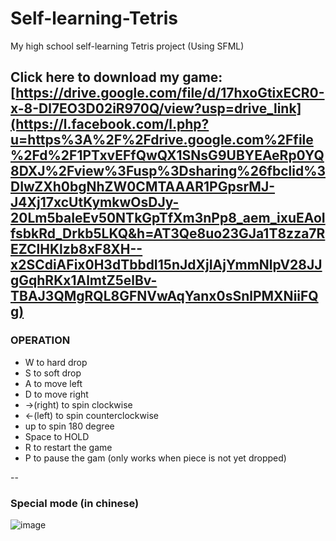 # Self-learning-Tetris
My high school self-learning Tetris project (Using SFML)

Click here to download my game: <br>
[https://drive.google.com/file/d/17hxoGtixECR0-x-8-Dl7EO3D02iR970Q/view?usp=drive_link](https://l.facebook.com/l.php?u=https%3A%2F%2Fdrive.google.com%2Ffile%2Fd%2F1PTxvEFfQwQX1SNsG9UBYEAeRp0YQ8DXJ%2Fview%3Fusp%3Dsharing%26fbclid%3DIwZXh0bgNhZW0CMTAAAR1PGpsrMJ-J4Xj17xcUtKymkwOsDJy-20Lm5baIeEv50NTkGpTfXm3nPp8_aem_ixuEAoIfsbkRd_Drkb5LKQ&h=AT3Qe8uo23GJa1T8zza7REZClHKlzb8xF8XH--x2SCdiAFix0H3dTbbdI15nJdXjIAjYmmNlpV28JJgGqhRKx1AlmtZ5elBv-TBAJ3QMgRQL8GFNVwAqYanx0sSnlPMXNiiFQg)
--
### OPERATION

* W to hard drop
* S to soft drop
* A to move left
* D to move right
* ->(right) to spin clockwise
* <-(left) to spin counterclockwise
* up to spin 180 degree
* Space to HOLD
* R to restart the game
* P to pause the gam (only works when piece is not yet dropped)

--
### Special mode (in chinese)
![image](https://github.com/user-attachments/assets/2e9b1f2d-eb2e-4fbe-847b-ab917252767b)

